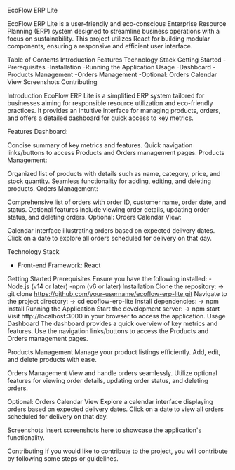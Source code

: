 EcoFlow ERP Lite

EcoFlow ERP Lite is a user-friendly and eco-conscious Enterprise Resource Planning (ERP) system designed to streamline business operations with a focus on sustainability. This project utilizes React for building modular components, ensuring a responsive and efficient user interface.

Table of Contents
Introduction
Features
Technology Stack
Getting Started
    -Prerequisites
    -Installation
    -Running the Application
Usage
  -Dashboard
  -Products Management
  -Orders Management
  -Optional: Orders Calendar View
Screenshots
Contributing

Introduction
EcoFlow ERP Lite is a simplified ERP system tailored for businesses aiming for responsible resource utilization and eco-friendly practices. It provides an intuitive interface for managing products, orders, and offers a detailed dashboard for quick access to key metrics.

Features
Dashboard:

Concise summary of key metrics and features.
Quick navigation links/buttons to access Products and Orders management pages.
Products Management:

Organized list of products with details such as name, category, price, and stock quantity.
Seamless functionality for adding, editing, and deleting products.
Orders Management:

Comprehensive list of orders with order ID, customer name, order date, and status.
Optional features include viewing order details, updating order status, and deleting orders.
Optional: Orders Calendar View:

Calendar interface illustrating orders based on expected delivery dates.
Click on a date to explore all orders scheduled for delivery on that day.

Technology Stack
   - Front-end Framework: React

Getting Started
Prerequisites
Ensure you have the following installed:
    -Node.js (v14 or later)
    -npm (v6 or later)
Installation
Clone the repository:
-> git clone https://github.com/your-username/ecoflow-erp-lite.git
Navigate to the project directory:
-> cd ecoflow-erp-lite
Install dependencies:
-> npm install
Running the Application
Start the development server:
-> npm start
Visit http://localhost:3000 in your browser to access the application.
Usage
Dashboard
The dashboard provides a quick overview of key metrics and features. Use the navigation links/buttons to access the Products and Orders management pages.

Products Management
Manage your product listings efficiently. Add, edit, and delete products with ease.

Orders Management
View and handle orders seamlessly. Utilize optional features for viewing order details, updating order status, and deleting orders.

Optional: Orders Calendar View
Explore a calendar interface displaying orders based on expected delivery dates. Click on a date to view all orders scheduled for delivery on that day.

Screenshots
Insert screenshots here to showcase the application's functionality.

Contributing
If you would like to contribute to the project, you will contribute by following some steps or guidelines.